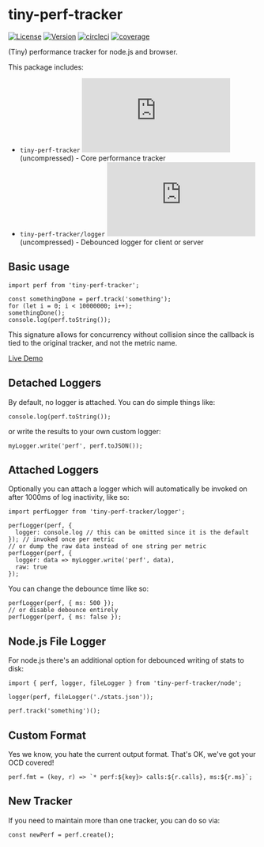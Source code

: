 # tiny-perf-tracker

[![License](https://badgen.net/github/license/asilvas/tiny-perf-tracker)](https://github.com/asilvas/tiny-perf-tracker/blob/main/LICENSE)
[![Version](https://badgen.net/npm/v/tiny-perf-tracker)](https://www.npmjs.com/package/tiny-perf-tracker)
[![circleci](https://badgen.net/circleci/github/asilvas/tiny-perf-tracker/main)](https://app.circleci.com/pipelines/github/asilvas/tiny-perf-tracker)
[![coverage](https://badgen.net/codecov/c/github/asilvas/tiny-perf-tracker/main)](https://codecov.io/gh/asilvas/tiny-perf-tracker)

(Tiny) performance tracker for node.js and browser.

This package includes:

* `tiny-perf-tracker` [![Size](https://badgen.net/badgesize/normal/https/unpkg.com/tiny-perf-tracker/dist/browser.js)](https://unpkg.com/tiny-perf-tracker/dist/browser.js) (uncompressed) - Core performance tracker
* `tiny-perf-tracker/logger` [![Size](https://badgen.net/badgesize/normal/https/unpkg.com/tiny-perf-tracker/dist/logger.js)](https://unpkg.com/tiny-perf-tracker/dist/logger.js) (uncompressed) - Debounced logger for client or server


## Basic usage

```
import perf from 'tiny-perf-tracker';

const somethingDone = perf.track('something');
for (let i = 0; i < 10000000; i++);
somethingDone();
console.log(perf.toString());
```

This signature allows for concurrency without collision since the callback is tied to the original tracker, and not the metric name.

[Live Demo](https://codepen.io/asilvas/pen/WNowOWo)

## Detached Loggers

By default, no logger is attached. You can do simple things like:

```
console.log(perf.toString());
```

or write the results to your own custom logger:

```
myLogger.write('perf', perf.toJSON());
```


## Attached Loggers

Optionally you can attach a logger which will automatically be invoked on after 1000ms of log inactivity, like so:

```
import perfLogger from 'tiny-perf-tracker/logger';

perfLogger(perf, {
  logger: console.log // this can be omitted since it is the default
}); // invoked once per metric
// or dump the raw data instead of one string per metric
perfLogger(perf, {
  logger: data => myLogger.write('perf', data),
  raw: true
});
```

You can change the debounce time like so:

```
perfLogger(perf, { ms: 500 });
// or disable debounce entirely
perfLogger(perf, { ms: false });
```


## Node.js File Logger

For node.js there's an additional option for debounced writing of stats to disk:

```
import { perf, logger, fileLogger } from 'tiny-perf-tracker/node';

logger(perf, fileLogger('./stats.json'));

perf.track('something')();
```


## Custom Format

Yes we know, you hate the current output format. That's OK, we've got your OCD covered!

```
perf.fmt = (key, r) => `* perf:${key}> calls:${r.calls}, ms:${r.ms}`;
```


## New Tracker

If you need to maintain more than one tracker, you can do so via:

```
const newPerf = perf.create();
```

